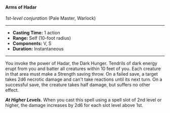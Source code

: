 #### Arms of Hadar
*1st-level conjuration* (Pale Master, Warlock)
___
- **Casting Time:** 1 action
- **Range:** Self (10-foot radius)
- **Components:** V, S
- **Duration:** Instantaneous
---
You invoke the power of Hadar, the Dark Hunger. Tendrils of dark energy erupt from you and batter all creatures within 10 feet of you. Each creature in that area must make a Strength saving throw. On a failed save, a target takes 2d6 necrotic damage and can't take reactions until its next turn. On a successful save, the creature takes half damage, but suffers no other effect.

***At Higher Levels.*** When you cast this spell using a spell slot of 2nd level or higher, the damage increases by 2d6 for each slot level above 1st.